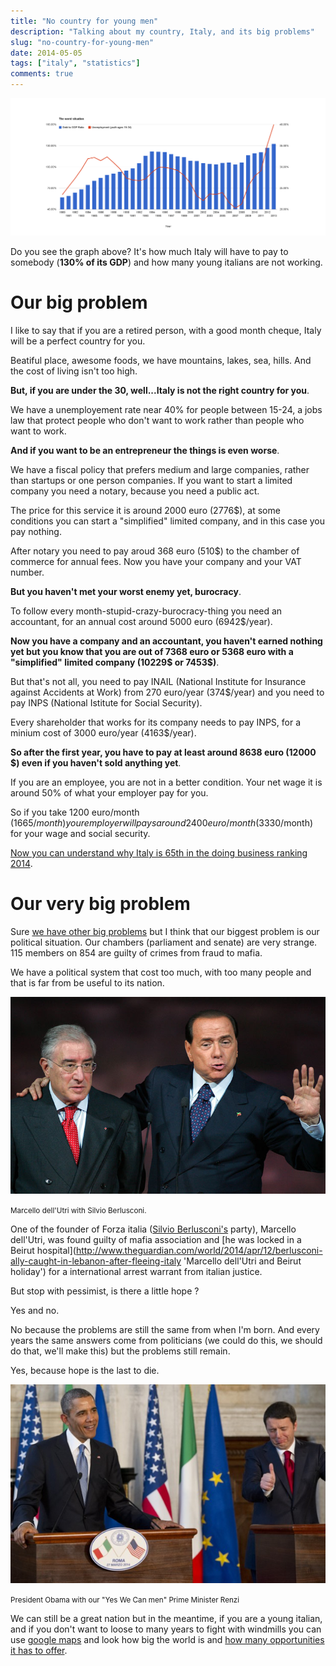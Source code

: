 ```yaml
---
title: "No country for young men"
description: "Talking about my country, Italy, and its big problems"
slug: "no-country-for-young-men"
date: 2014-05-05
tags: ["italy", "statistics"]
comments: true
---
```


<img src="/images/img_country.png" class="img-responsive" alt="Marcello dell'Utri and Silvio Berlusconi">

Do you see the graph above?
It's how much Italy will have to pay to somebody (**130% of its GDP**) and how many young italians are not working.

# Our big problem

I like to say that if you are a retired person, with a good month cheque, Italy will be a perfect country for you.

Beatiful place, awesome foods, we have mountains, lakes, sea, hills. And the cost of living isn't too high.

**But, if you are under the 30, well...Italy is not the right country for you**.

We have a unemployement rate near 40% for people between 15-24, a jobs law that protect people who don't want to work rather than people who want to work.

**And if you want to be an entrepreneur the things is even worse**.

We have a fiscal policy that prefers medium and large companies, rather than startups or one person companies. If you want to start a limited company you need a notary, because you need a public act.

The price for this service it is around 2000 euro (2776\$), at some conditions you can start a "simplified" limited company, and in this case you pay nothing.

After notary you need to pay aroud 368 euro (510\$) to the chamber of commerce for annual fees.
Now you have your company and your VAT number.

**But you haven't met your worst enemy yet, burocracy**.

To follow every month-stupid-crazy-burocracy-thing you need an accountant, for an annual cost around 5000 euro (6942\$/year).

**Now you have a company and an accountant, you haven't earned nothing yet but you know that you are out of 7368 euro or 5368 euro with a "simplified" limited company (10229$ or 7453$)**.

But that's not all, you need to pay INAIL (National Institute for Insurance against Accidents at Work) from 270 euro/year (374\$/year) and you need to pay INPS (National Istitute for Social Security).

Every shareholder that works for its company needs to pay INPS, for a minium cost of 3000 euro/year (4163\$/year).

**So after the first year, you have to pay at least around 8638 euro (12000 \$) even if you haven't sold anything yet**.

If you are an employee, you are not in a better condition.
Your net wage it is around 50% of what your employer pay for you.

So if you take 1200 euro/month (1665$/month) your employer will pays around 2400 euro/month (3330$/month) for your wage and social security.

[Now you can understand why Italy is 65th in the doing business ranking 2014](http://www.doingbusiness.org/data/exploreeconomies/italy/ "Doing Business 2014 data for Italy").

# Our very big problem

Sure [we have other big problems](http://www.theguardian.com/world/2013/feb/20/six-things-wrong-with-italy "The six things wrong with Italy – and how to solve them") but I think that our biggest problem is our political situation. Our chambers (parliament and senate) are very strange. 115 members on 854 are guilty of crimes from fraud to mafia.

We have a political system that cost too much, with too many people and that is far from be useful to its nation.

<img src="/images/berlusconi_dell_utri.jpg" class="img-responsive" alt="Marcello dell'Utri and Silvio Berlusconi">

<small>Marcello dell'Utri with Silvio Berlusconi.</small>

One of the founder of Forza italia ([Silvio Berlusconi's](http://www.reuters.com/article/2013/11/27/us-italy-berlusconi-idUSBRE9AQ0P220131127 "
Berlusconi expelled from Italian parliament over tax fraud") party), Marcello dell'Utri, was found guilty of mafia association and [he was locked in a Beirut hospital](http://www.theguardian.com/world/2014/apr/12/berlusconi-ally-caught-in-lebanon-after-fleeing-italy 'Marcello dell'Utri and Beirut holiday') for a international arrest warrant from italian justice.

But stop with pessimist, is there a little hope ?

Yes and no.

No because the problems are still the same from when I'm born. And every years the same answers come from politicians (we could do this, we should do that, we'll make this) but the problems still remain.

Yes, because hope is the last to die.

<img src="/images/obama-renzi.jpg" class="img-responsive" alt="President Obama with Prime Minister Renzi">

<small>President Obama with our "Yes We Can men" Prime Minister Renzi</small>

We can still be a great nation but in the meantime, if you are a young italian, and if you don't want to loose to many years to fight with windmills you can use [google maps](https://www.google.com/maps "Google Maps") and look how big the world is and [how many opportunities it has to offer](http://lifehacker.com/the-science-of-breaking-out-of-your-comfort-zone-and-w-656426705 "Leave your comfort zone").
